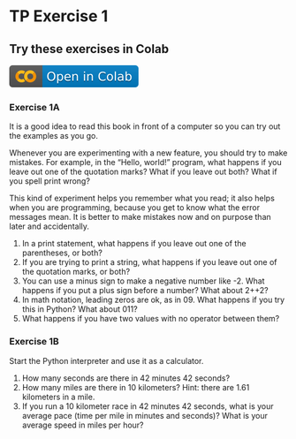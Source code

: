 # TP Exercise 1

## Try these exercises in Colab

![Open in Colab](../../.gitbook/assets/colab-badge.svg)

### **Exercise 1A**  

It is a good idea to read this book in front of a computer so you can try out the examples as you go.

Whenever you are experimenting with a new feature, you should try to make mistakes. For example, in the “Hello, world!” program, what happens if you leave out one of the quotation marks? What if you leave out both? What if you spell print wrong?

This kind of experiment helps you remember what you read; it also helps when you are programming, because you get to know what the error messages mean. It is better to make mistakes now and on purpose than later and accidentally.

1. In a print statement, what happens if you leave out one of the parentheses, or both?
2. If you are trying to print a string, what happens if you leave out one of the quotation marks, or both?
3. You can use a minus sign to make a negative number like -2. What happens if you put a plus sign before a number? What about 2++2?
4. In math notation, leading zeros are ok, as in 09. What happens if you try this in Python? What about 011?
5. What happens if you have two values with no operator between them?

### **Exercise 1B**

Start the Python interpreter and use it as a calculator.

1. How many seconds are there in 42 minutes 42 seconds?
2. How many miles are there in 10 kilometers? Hint: there are 1.61 kilometers in a mile.
3. If you run a 10 kilometer race in 42 minutes 42 seconds, what is your average pace \(time per mile in minutes and seconds\)? What is your average speed in miles per hour?

